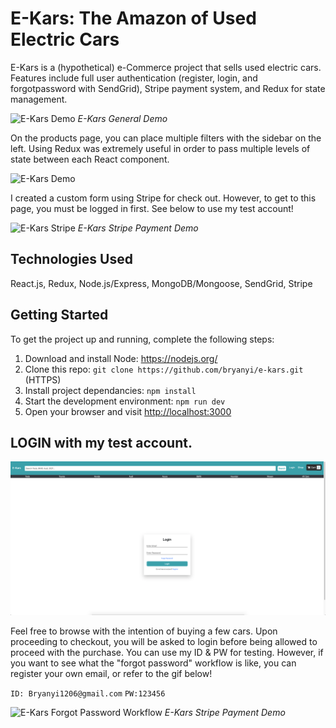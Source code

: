# E-Kars: The Amazon of Used Electric Cars

E-Kars is a (hypothetical) e-Commerce project that sells used electric cars. Features include full user authentication (register, login, and forgotpassword with SendGrid), Stripe payment system, and Redux for state management.

![E-Kars Demo](images/ekars_gif_1.gif)
_E-Kars General Demo_

On the products page, you can place multiple filters with the sidebar on the left. Using Redux was extremely useful in order to pass multiple levels of state between each React component.

![E-Kars Demo](images/ekars_productsPage.gif)

I created a custom form using Stripe for check out. However, to get to this page, you must be logged in first. See below to use my test account!

![E-Kars Stripe](images/ekars_stripe_checkout2.gif)
_E-Kars Stripe Payment Demo_

## Technologies Used

React.js, Redux, Node.js/Express, MongoDB/Mongoose, SendGrid, Stripe

## Getting Started

To get the project up and running, complete the following steps:

1. Download and install Node: <https://nodejs.org/>
2. Clone this repo: `git clone https://github.com/bryanyi/e-kars.git` (HTTPS)
3. Install project dependancies: `npm install`
4. Start the development environment: `npm run dev`
5. Open your browser and visit <http://localhost:3000>

## LOGIN with my test account.

![Ekars Login](images/ekars_login.png)

Feel free to browse with the intention of buying a few cars. Upon proceeding to checkout, you will be asked to login before being allowed to proceed with the purchase.
You can use my ID & PW for testing. However, if you want to see what the "forgot password" workflow is like, you can register your own email, or refer to the gif below!

`ID: Bryanyi1206@gmail.com`
`PW:123456`

![E-Kars Forgot Password Workflow](images/ekars_forgotpassword.gif)
_E-Kars Stripe Payment Demo_
